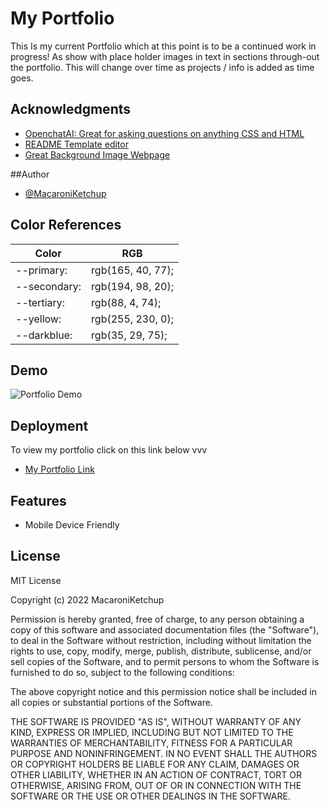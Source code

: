 # My Portfolio

This Is my current Portfolio which at this point is to be a continued work in progress!
As show with place holder images in text in sections through-out the portfolio. This will change over time as projects / info is added as time goes.

## Acknowledgments

- [OpenchatAI: Great for asking questions on anything CSS and HTML](https://openai.com/)
- [README Template editor](https://readme.so/editor)
- [Great Background Image Webpage](https://www.pexels.com/search/website%20background/)

##Author

- [@MacaroniKetchup](https://macaroniketchup.github.io/My-Portfolio/)

## Color References

| Color             | RGB                   |
| ----------------- | ----------------------|
| --primary:        |  rgb(165, 40, 77);    |
| --secondary:      |  rgb(194, 98, 20);    |
| --tertiary:       |  rgb(88, 4, 74);      |
| --yellow:         |  rgb(255, 230, 0);    |
| --darkblue:       |  rgb(35, 29, 75);     |

## Demo

![Portfolio Demo](assets/images/portfolio-demo.gif)

## Deployment

To view my portfolio click on this link below vvv
- [My Portfolio Link](https://macaroniketchup.github.io/Challenge-2-Portfolio/)

## Features
- Mobile Device Friendly

## License
MIT License

Copyright (c) 2022 MacaroniKetchup

Permission is hereby granted, free of charge, to any person obtaining a copy
of this software and associated documentation files (the "Software"), to deal
in the Software without restriction, including without limitation the rights
to use, copy, modify, merge, publish, distribute, sublicense, and/or sell
copies of the Software, and to permit persons to whom the Software is
furnished to do so, subject to the following conditions:

The above copyright notice and this permission notice shall be included in all
copies or substantial portions of the Software.

THE SOFTWARE IS PROVIDED "AS IS", WITHOUT WARRANTY OF ANY KIND, EXPRESS OR
IMPLIED, INCLUDING BUT NOT LIMITED TO THE WARRANTIES OF MERCHANTABILITY,
FITNESS FOR A PARTICULAR PURPOSE AND NONINFRINGEMENT. IN NO EVENT SHALL THE
AUTHORS OR COPYRIGHT HOLDERS BE LIABLE FOR ANY CLAIM, DAMAGES OR OTHER
LIABILITY, WHETHER IN AN ACTION OF CONTRACT, TORT OR OTHERWISE, ARISING FROM,
OUT OF OR IN CONNECTION WITH THE SOFTWARE OR THE USE OR OTHER DEALINGS IN THE
SOFTWARE.
